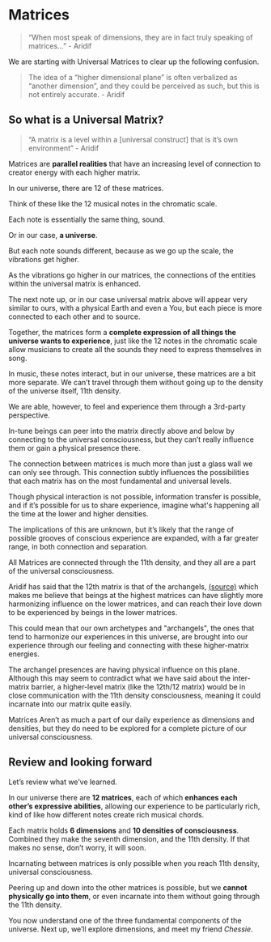 # Matrices

> “When most speak of dimensions, they are in fact truly speaking of matrices…” - Aridif

We are starting with Universal Matrices to clear up the following confusion.

> The idea of a “higher dimensional plane” is often verbalized as “another dimension”, and they could be perceived as such, but this is not entirely accurate. - Aridif

## So what is a Universal Matrix?

> “A matrix is a level within a [universal construct] that is it’s own environment” - Aridif

Matrices are **parallel realities** that have an increasing level of connection to creator energy with each higher matrix.

In our universe, there are 12 of these matrices.

Think of these like the 12 musical notes in the chromatic scale. 

Each note is essentially the same thing, sound.

Or in our case, **a universe**.

But each note sounds different, because as we go up the scale, the vibrations get higher.

As the vibrations go higher in our matrices, the connections of the entities within the universal matrix is enhanced.

The next note up, or in our case universal matrix above will appear very similar to ours, with a physical Earth and even a You, but each piece is more connected to each other and to source.

Together, the matrices form a **complete expression of all things the universe wants to experience**, just like the 12 notes in the chromatic scale allow musicians to create all the sounds they need to express themselves in song.

In music, these notes interact, but in our universe, these matrices are a bit more separate. We can’t travel through them without going up to the density of the universe itself, 11th density.

We are able, however, to feel and experience them through a 3rd-party perspective.

In-tune beings can peer into the matrix directly above and below by connecting to the universal consciousness, but they can’t really influence them or gain a physical presence there.

The connection between matrices is much more than just a glass wall we can only see through. This connection subtly influences the possibilities that each matrix has on the most fundamental and universal levels.

Though physical interaction is not possible, information transfer is possible, and if it’s possible for us to share experience, imagine what's happening all the time at the lower and higher densities.

The implications of this are unknown, but it’s likely that the range of possible grooves of conscious experience are expanded, with a far greater range, in both connection and separation.

All Matrices are connected through the 11th density, and they all are a part of the universal consciousness.

Aridif has said that the 12th matrix is that of the archangels, [(source)](https://www.gaia.com/video/aridif-ancient-pleiadian) which makes me believe that beings at the highest matrices can have slightly more harmonizing influence on the lower matrices, and can reach their love down to be experienced by beings in the lower matrices. 

This could mean that our own archetypes and "archangels", the ones that tend to harmonize our experiences in this universe, are brought into our experience through our feeling and connecting with these higher-matrix energies. 

The archangel presences are having physical influence on this plane. Although this may seem to contradict what we have said about the inter-matrix barrier, a higher-level matrix (like the 12th/12 matrix) would be in close communication with the 11th density consciousness, meaning it could incarnate into our matrix quite easily. 


Matrices Aren’t as much a part of our daily experience as dimensions and densities, but they do need to be explored for a complete picture of our universal consciousness.

## Review and looking forward

Let’s review what we’ve learned.

In our universe there are **12 matrices**, each of which **enhances each other’s expressive abilities**, allowing our experience to be particularly rich, kind of like how different notes create rich musical chords.

Each matrix holds **6 dimensions** and **10 densities of consciousness**. Combined they make the seventh dimension, and the 11th density. If that makes no sense, don’t worry, it will soon.

Incarnating between matrices is only possible when you reach 11th density, universal consciousness.

Peering up and down into the other matrices is possible, but we **cannot physically go into them**, or even incarnate into them without going through the 11th density.

You now understand one of the three fundamental components of the universe. Next up, we’ll explore dimensions, and meet my friend *Chessie*.




<!--stackedit_data:
eyJoaXN0b3J5IjpbMTA0MzA5MTM0MiwtMzI4OTk2OTAzLC0xMT
c1MDQ4NjQ2LC02ODExNjMzOTIsLTEyNjU3MzcwNiwtMTU0OTg5
MTE4LC0zNDIyMzYxNzksNjU0MzY1MjMyLC01MTYwNjgzMzQsLT
EwNjY5NDE5MzQsLTIwODg3NDY2MTIsNzMwOTk4MTE2XX0=
-->